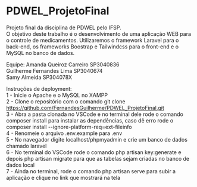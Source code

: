 # PDWEL_ProjetoFinal
Projeto final da disciplina de PDWEL pelo IFSP. <br>
O objetivo deste trabalho é o desenvolvimento de uma aplicação WEB para o controle de medicamentos. Utilizaremos o framework Laravel para o back-end, os frameworks 
Boostrap e Tailwindcss para o front-end e o MySQL no banco de dados.

Equipe:
Amanda Queiroz Carreiro SP3040836 <br>
Guilherme Fernandes Lima SP3040674 <br>
Samy Almeida SP304078X <br>

Instruções de deployment:<br>
1 - Inicie o Apache e o MySQL no XAMPP<br>
2 - Clone o repositório com o comando git clone https://github.com/FernandesGuilherme/PDWEL_ProjetoFinal.git<br>
3 - Abra a pasta clonada no VSCode e no terminal dele rode o comando composer install para instalar as dependências, caso dê erro rode o composer install --ignore-platform-req=ext-fileinfo<br>
4 - Renomeie o arquivo .env.example para .env<br>
5 - No navegador digite localhost/phpmyadmin e crie um banco de dados chamado laravel<br>
6 - No terminal do VSCode rode o comando php artisan key:generate e depois php artisan migrate para que as tabelas sejam criadas no banco de dados local<br>
7 - Ainda no terminal, rode o comando php artisan serve para subir a aplicação e clique no link que mostrará na tela <br>


